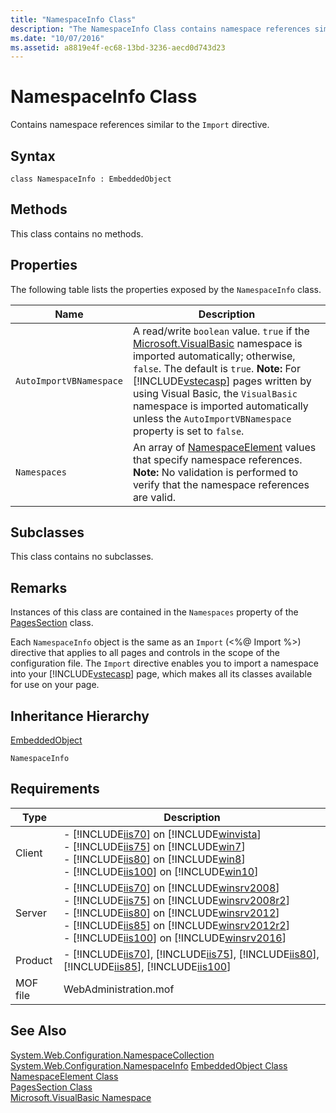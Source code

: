```yaml
---
title: "NamespaceInfo Class"
description: "The NamespaceInfo Class contains namespace references similar to the Import directive. This article details its syntax, properties, remarks, and inheritance hierarchy." 
ms.date: "10/07/2016"
ms.assetid: a8819e4f-ec68-13bd-3236-aecd0d743d23
---
```

# NamespaceInfo Class
Contains namespace references similar to the `Import` directive.  
  
## Syntax  
  
```vbs  
class NamespaceInfo : EmbeddedObject  
```  
  
## Methods  
 This class contains no methods.  
  
## Properties  
 The following table lists the properties exposed by the `NamespaceInfo` class.  
  
|Name|Description|  
|----------|-----------------|  
|`AutoImportVBNamespace`|A read/write `boolean` value. `true` if the [Microsoft.VisualBasic](https://go.microsoft.com/fwlink/?LinkId=69333) namespace is imported automatically; otherwise, `false`. The default is `true`. **Note:**  For [!INCLUDE[vstecasp](../wmi-provider/includes/vstecasp-md.md)] pages written by using Visual Basic, the `VisualBasic` namespace is imported automatically unless the `AutoImportVBNamespace` property is set to `false`.|  
|`Namespaces`|An array of [NamespaceElement](../wmi-provider/namespaceelement-class.md) values that specify namespace references. **Note:**  No validation is performed to verify that the namespace references are valid.|  
  
## Subclasses  
 This class contains no subclasses.  
  
## Remarks  
 Instances of this class are contained in the `Namespaces` property of the [PagesSection](../wmi-provider/pagessection-class.md) class.  
  
 Each `NamespaceInfo` object is the same as an `Import` (\<%@ Import %>) directive that applies to all pages and controls in the scope of the configuration file. The `Import` directive enables you to import a namespace into your [!INCLUDE[vstecasp](../wmi-provider/includes/vstecasp-md.md)] page, which makes all its classes available for use on your page.  
  
## Inheritance Hierarchy  
 [EmbeddedObject](../wmi-provider/embeddedobject-class.md)  
  
 `NamespaceInfo`  
  
## Requirements  
  
|Type|Description|  
|----------|-----------------|  
|Client|-   [!INCLUDE[iis70](../wmi-provider/includes/iis70-md.md)] on [!INCLUDE[winvista](../wmi-provider/includes/winvista-md.md)]<br />-   [!INCLUDE[iis75](../wmi-provider/includes/iis75-md.md)] on [!INCLUDE[win7](../wmi-provider/includes/win7-md.md)]<br />-   [!INCLUDE[iis80](../wmi-provider/includes/iis80-md.md)] on [!INCLUDE[win8](../wmi-provider/includes/win8-md.md)]<br />-   [!INCLUDE[iis100](../wmi-provider/includes/iis100-md.md)] on [!INCLUDE[win10](../wmi-provider/includes/win10-md.md)]|  
|Server|-   [!INCLUDE[iis70](../wmi-provider/includes/iis70-md.md)] on [!INCLUDE[winsrv2008](../wmi-provider/includes/winsrv2008-md.md)]<br />-   [!INCLUDE[iis75](../wmi-provider/includes/iis75-md.md)] on [!INCLUDE[winsrv2008r2](../wmi-provider/includes/winsrv2008r2-md.md)]<br />-   [!INCLUDE[iis80](../wmi-provider/includes/iis80-md.md)] on [!INCLUDE[winsrv2012](../wmi-provider/includes/winsrv2012-md.md)]<br />-   [!INCLUDE[iis85](../wmi-provider/includes/iis85-md.md)] on [!INCLUDE[winsrv2012r2](../wmi-provider/includes/winsrv2012r2-md.md)]<br />-   [!INCLUDE[iis100](../wmi-provider/includes/iis100-md.md)] on [!INCLUDE[winsrv2016](../wmi-provider/includes/winsrv2016-md.md)]|  
|Product|-   [!INCLUDE[iis70](../wmi-provider/includes/iis70-md.md)], [!INCLUDE[iis75](../wmi-provider/includes/iis75-md.md)], [!INCLUDE[iis80](../wmi-provider/includes/iis80-md.md)], [!INCLUDE[iis85](../wmi-provider/includes/iis85-md.md)], [!INCLUDE[iis100](../wmi-provider/includes/iis100-md.md)]|  
|MOF file|WebAdministration.mof|  
  
## See Also  
 [System.Web.Configuration.NamespaceCollection](/dotnet/api/system.web.configuration.namespacecollection)   
 [System.Web.Configuration.NamespaceInfo](/dotnet/api/system.web.configuration.namespaceinfo)
 [EmbeddedObject Class](../wmi-provider/embeddedobject-class.md)   
 [NamespaceElement Class](../wmi-provider/namespaceelement-class.md)   
 [PagesSection Class](../wmi-provider/pagessection-class.md)   
 [Microsoft.VisualBasic Namespace](https://go.microsoft.com/fwlink/?LinkId=69333)
